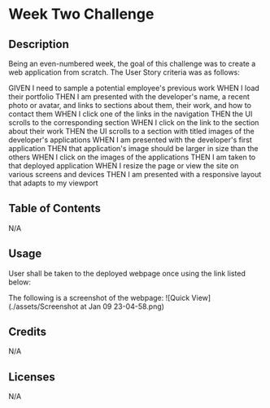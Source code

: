 # Week Two Challenge

## Description

Being an even-numbered week, the goal of this challenge was to create a web application from scratch. The User Story criteria was as follows:

GIVEN I need to sample a potential employee's previous work
WHEN I load their portfolio
THEN I am presented with the developer's name, a recent photo or avatar, and links to sections about them, their work, and how to contact them
WHEN I click one of the links in the navigation
THEN the UI scrolls to the corresponding section
WHEN I click on the link to the section about their work
THEN the UI scrolls to a section with titled images of the developer's applications
WHEN I am presented with the developer's first application
THEN that application's image should be larger in size than the others
WHEN I click on the images of the applications
THEN I am taken to that deployed application
WHEN I resize the page or view the site on various screens and devices
THEN I am presented with a responsive layout that adapts to my viewport

## Table of Contents

N/A

## Usage

User shall be taken to the deployed webpage once using the link listed below:

The following is a screenshot of the webpage:
![Quick View](./assets/Screenshot at Jan 09 23-04-58.png)

## Credits

N/A

## Licenses

N/A
